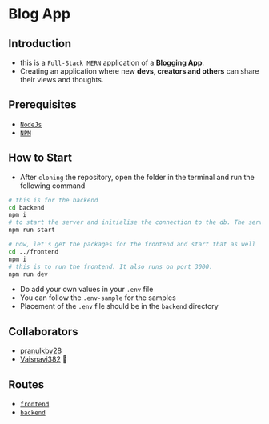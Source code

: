 # Blog App

## Introduction

- this is a `Full-Stack MERN` application of a **Blogging App**.
- Creating an application where new **devs, creators and others** can share their views and thoughts.

## Prerequisites

- [`NodeJs`](https://nodejs.org/en/download/)
- [`NPM`](https://www.npmjs.com/)

## How to Start

- After `cloning` the repository, open the folder in the terminal and run the following command

```bash
# this is for the backend
cd backend
npm i
# to start the server and initialise the connection to the db. The server is running on port 8000
npm run start

# now, let's get the packages for the frontend and start that as well
cd ../frontend
npm i
# this is to run the frontend. It also runs on port 3000.
npm run dev
```

- Do add your own values in your `.env` file
- You can follow the `.env-sample` for the samples
- Placement of the `.env` file should be in the `backend` directory

## Collaborators

- [pranulkbv28](https://github.com/pranulkbv28)
- [Vaisnavi382](https://github.com/Vaisnavi382) 💖

## Routes

- [`frontend`](https://github.com/pranulkbv28/Blog-App/tree/main/frontend)
- [`backend`](https://github.com/pranulkbv28/Blog-App/tree/main/backend)
